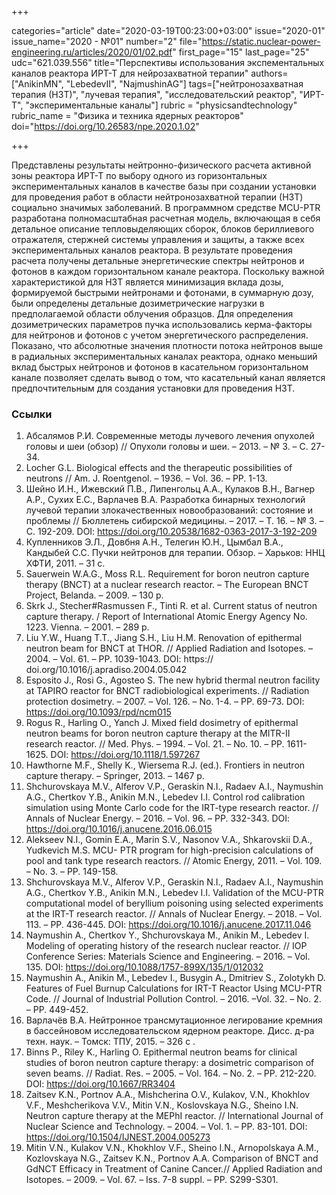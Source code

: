 +++

categories="article"
date="2020-03-19T00:23:00+03:00"
issue="2020-01"
issue_name="2020 - №01"
number="2"
file="https://static.nuclear-power-engineering.ru/articles/2020/01/02.pdf"
first_page="15"
last_page="25"
udc="621.039.556"
title="Перспективы использования экспементальных каналов реактора ИРТ-Т для нейрозахватной терапии"
authors=["AnikinMN", "LebedevII", "NajmushinAG"]
tags=["нейтронозахватная терапия (НЗТ)", "лучевая терапия", "исследовательский реактор", "ИРТ-Т", "экспериментальные каналы"]
rubric = "physicsandtechnology"
rubric_name = "Физика и техника ядерных реакторов"
doi="https://doi.org/10.26583/npe.2020.1.02"

+++

Представлены результаты нейтронно-физического расчета активной зоны реактора ИРТ-Т по выбору одного из горизонтальных экспериментальных каналов в качестве базы при создании установки для проведения работ в области нейтронозахватной терапии (НЗТ) социально значимых заболеваний. В программном средстве MCU-PTR разработана полномасштабная расчетная модель, включающая в себя детальное описание тепловыделяющих сборок, блоков бериллиевого отражателя, стержней системы управления и защиты, а также всех экспериментальных каналов реактора. В результате проведения расчета получены детальные энергетические спектры нейтронов и фотонов в каждом горизонтальном канале реактора. Поскольку важной характеристикой для НЗТ является минимизация вклада дозы, формируемой быстрыми нейтронами и фотонами, в суммарную дозу, были определены детальные дозиметрические нагрузки в предполагаемой области облучения образцов. Для определения дозиметрических параметров пучка использовались керма-факторы для нейтронов и фотонов с учетом энергетического распределения. Показано, что абсолютные значения плотности потока нейтронов выше в радиальных экспериментальных каналах реактора, однако меньший вклад быстрых нейтронов и фотонов в касательном горизонтальном канале позволяет сделать вывод о том, что касательный канал является предпочтительным для создания установки для проведения НЗТ.


### Ссылки

1. Абсалямов Р.И. Современные методы лучевого лечения опухолей головы и шеи (обзор) // Опухоли головы и шеи. – 2013. – № 3. – С. 27-34. 
2. Locher G.L. Biological effects and the therapeutic possibilities of neutrons // Am. J. Roentgenol. – 1936. – Vol. 36. – PP. 1-13. 
3. Шейно И.Н., Ижевский П.В., Липенгольц А.А., Кулаков В.Н., Вагнер А.Р., Сухих Е.С., Варлачев В.А. Разработка бинарных технологий лучевой терапии злокачественных новообразований: состояние и проблемы // Бюллетень  сибирской  медицины. – 2017. – Т. 16. – № 3. – С. 192-209. DOI: https://doi.org/10.20538/1682-0363-2017-3-192-209 
4. Купленников Э.Л., Довбня А.Н., Телегин Ю.Н., Цымбал В.А., Кандыбей С.С. Пучки нейтронов для терапии. Обзор. – Харьков: ННЦ ХФТИ, 2011. – 31 с. 
5. Sauerwein W.A.G., Moss R.L. Requirement for boron neutron capture therapy (BNCT) at a nuclear research reactor. – The European BNCT Project, Belanda. – 2009. – 130 p. 
6. Skrk J., Stecher#Rasmussen F., Tinti R. et al. Current status of neutron capture therapy. / Report of International Atomic Energy Agency No. 1223. Vienna. – 2001. – 289 p. 
7. Liu Y.W., Huang T.T., Jiang S.H., Liu H.M. Renovation of epithermal neutron beam for BNCT at THOR. // Applied Radiation and Isotopes. – 2004. – Vol. 61. – PP. 1039-1043. DOI: https:// doi.org/10.1016/j.apradiso.2004.05.042 
8. Esposito J., Rosi G., Agosteo S. The new hybrid thermal neutron facility at TAPIRO reactor for BNCT radiobiological experiments. // Radiation protection dosimetry. – 2007. – Vol. 126. – No. 1-4. – PP. 69-73. DOI: https://doi.org/10.1093/rpd/ncm015 
9. Rogus R., Harling O., Yanch J. Mixed field dosimetry of epithermal neutron beams for boron neutron capture therapy at the MITR-II research reactor. // Med. Phys. – 1994. – Vol. 21. – No. 10. – PP. 1611-1625. DOI: https://doi.org/10.1118/1.597267 
10. Hawthorne M.F., Shelly K., Wiersema R.J. (ed.). Frontiers in neutron capture therapy. – Springer, 2013. – 1467 p. 
11. Shchurovskaya M.V., Alferov V.P., Geraskin N.I., Radaev A.I., Naymushin A.G., Chertkov Y.B., Anikin M.N., Lebedev I.I. Control rod calibration simulation using Monte Carlo code for the IRT-type research reactor. // Annals of Nuclear Energy. – 2016. – Vol. 96. – PP. 332-343. DOI: https://doi.org/10.1016/j.anucene.2016.06.015 
12. Alekseev N.I., Gomin E.A., Marin S.V., Nasonov V.A., Shkarovskii D.A., Yudkevich M.S. MCU- PTR program for high-precision calculations of pool and tank type research reactors. // Atomic Energy, 2011. – Vol. 109. – No. 3. – PP. 149-158. 
13. Shchurovskaya M.V., Alferov V.P., Geraskin N.I., Radaev A.I., Naymushin A.G., Chertkov Y.B., Anikin M.N., Lebedev I.I. Validation of the MCU-PTR computational model of beryllium poisoning using selected experiments at the IRT-T research reactor. // Annals of Nuclear Energy. – 2018. – Vol. 113. – PP. 436-445.  DOI: https://doi.org/10.1016/j.anucene.2017.11.046 
14. Naymushin A., Chertkov Y., Shchurovskaya M., Anikin M., Lebedev I. Modeling of operating history of the research nuclear reactor. // IOP Conference Series: Materials Science and Engineering. – 2016. – Vol. 135. DOI: https://doi.org/10.1088/1757-899X/135/1/012032 
15. Naymushin A., Anikin M., Lebedev I., Busygin A., Dmitriev S., Zolotykh D. Features of Fuel Burnup Calculations for IRT-T Reactor Using MCU-PTR Code. // Journal of Industrial Pollution Control. – 2016. –Vol. 32. – No. 2. – PP. 449-452. 
16. Варлачёв В.А. Нейтронное трансмутационное легирование кремния в бассейновом исследовательском ядерном реакторе. Дисс. д-ра техн. наук. – Томск: ТПУ, 2015. – 326 с . 
17. Binns P., Riley K., Harling O. Epithermal neutron beams for clinical studies of boron neutron capture therapy: a dosimetric comparison of seven beams. // Radiat. Res. – 2005. – Vol. 164. – No. 2. – PP. 212-220. DOI: https://doi.org/10.1667/RR3404 
18. Zaitsev K.N., Portnov A.A., Mishcherina O.V., Kulakov, V.N., Khokhlov V.F., Meshcherikova V.V., Mitin V.N., Koslovskaya N.G., Sheino I.N. Neutron capture therapy at the MEPhI reactor. // International  Journal  of  Nuclear Science and Technology. – 2004. – Vol. 1. – PP. 83-101.  DOI: https://doi.org/10.1504/IJNEST.2004.005273 
19. Mitin V.N., Kulakov V.N., Khokhlov V.F., Sheino I.N., Arnopolskaya A.M., Kozlovskaya N.G., Zaitsev K.N., Portnov A.A. Comparison of BNCT and GdNCT Efficacy in Treatment of Canine Cancer.// Applied Radiation and Isotopes. – 2009. – Vol. 67. – Iss. 7-8 suppl. – PP. S299-S301. 